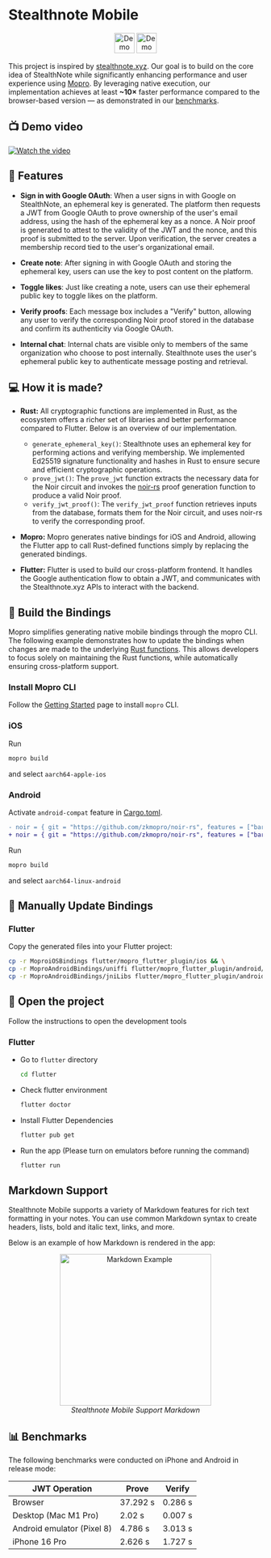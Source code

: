 # Stealthnote Mobile

<p align="center">
<a href="https://testflight.apple.com/join/8hqYwe8C"><img src="https://developer.apple.com/assets/elements/badges/download-on-the-app-store.svg"
alt="Demo of the Nextcloud iOS files app"
height="40"></a>
<a href="https://drive.google.com/file/d/1IMsH0fBpaLGkFgFX0oqnlS6LQk3WCr3t/view?usp=sharing"><img src="https://i.imgur.com/kct14sr.png"
alt="Demo of the Nextcloud iOS files app"
height="40"></a>
</p>

This project is inspired by [stealthnote.xyz](https://stealthnote.xyz). Our goal is to build on the core idea of StealthNote while significantly enhancing performance and user experience using [Mopro](https://zkmopro.org). By leveraging native execution, our implementation achieves at least **~10×** faster performance compared to the browser-based version — as demonstrated in our [benchmarks](#-benchmarks).

## 📺 Demo video

[![Watch the video](https://img.youtube.com/vi/ngUAfYgLj0M/maxresdefault.jpg)](https://www.youtube.com/watch?v=ngUAfYgLj0Ms)

## 🎯 Features

-   **Sign in with Google OAuth**: When a user signs in with Google on StealthNote, an ephemeral key is generated. The platform then requests a JWT from Google OAuth to prove ownership of the user's email address, using the hash of the ephemeral key as a nonce. A Noir proof is generated to attest to the validity of the JWT and the nonce, and this proof is submitted to the server. Upon verification, the server creates a membership record tied to the user's organizational email.

-   **Create note**: After signing in with Google OAuth and storing the ephemeral key, users can use the key to post content on the platform.

-   **Toggle likes**: Just like creating a note, users can use their ephemeral public key to toggle likes on the platform.

-   **Verify proofs**: Each message box includes a "Verify" button, allowing any user to verify the corresponding Noir proof stored in the database and confirm its authenticity via Google OAuth.

-   **Internal chat**: Internal chats are visible only to members of the same organization who choose to post internally. Stealthnote uses the user's ephemeral public key to authenticate message posting and retrieval.

## 💻 How it is made?

-   **Rust:** All cryptographic functions are implemented in Rust, as the ecosystem offers a richer set of libraries and better performance compared to Flutter. Below is an overview of our implementation.

    -   `generate_ephemeral_key()`: Stealthnote uses an ephemeral key for performing actions and verifying membership. We implemented Ed25519 signature functionality and hashes in Rust to ensure secure and efficient cryptographic operations.
    -   `prove_jwt()`: The `prove_jwt` function extracts the necessary data for the Noir circuit and invokes the [noir-rs](https://github.com/zkmopro/noir-rs) proof generation function to produce a valid Noir proof.
    -   `verify_jwt_proof()`: The `verify_jwt_proof` function retrieves inputs from the database, formats them for the Noir circuit, and uses noir-rs to verify the corresponding proof.

-   **Mopro:** Mopro generates native bindings for iOS and Android, allowing the Flutter app to call Rust-defined functions simply by replacing the generated bindings.
-   **Flutter:** Flutter is used to build our cross-platform frontend. It handles the Google authentication flow to obtain a JWT, and communicates with the Stealthnote.xyz APIs to interact with the backend.

## 🔧 Build the Bindings

Mopro simplifies generating native mobile bindings through the mopro CLI. The following example demonstrates how to update the bindings when changes are made to the underlying [Rust functions](./src/lib.rs). This allows developers to focus solely on maintaining the Rust functions, while automatically ensuring cross-platform support.

### Install Mopro CLI

Follow the [Getting Started](https://zkmopro.org/docs/getting-started) page to install `mopro` CLI.

### iOS

Run

```sh
mopro build
```

and select `aarch64-apple-ios`

### Android

Activate `android-compat` feature in [Cargo.toml](./Cargo.toml).

```diff
- noir = { git = "https://github.com/zkmopro/noir-rs", features = ["barretenberg"] }
+ noir = { git = "https://github.com/zkmopro/noir-rs", features = ["barretenberg", "android-compat"] }
```

Run

```sh
mopro build
```

and select `aarch64-linux-android`

## 🔄 Manually Update Bindings

### Flutter

Copy the generated files into your Flutter project:

```sh
cp -r MoproiOSBindings flutter/mopro_flutter_plugin/ios && \
cp -r MoproAndroidBindings/uniffi flutter/mopro_flutter_plugin/android/src/main/kotlin && \
cp -r MoproAndroidBindings/jniLibs flutter/mopro_flutter_plugin/android/src/main
```

## 📂 Open the project

Follow the instructions to open the development tools

### Flutter

-   Go to `flutter` directory

    ```sh
    cd flutter
    ```

-   Check flutter environment

    ```sh
    flutter doctor
    ```

-   Install Flutter Dependencies

    ```sh
    flutter pub get
    ```

-   Run the app (Please turn on emulators before running the command)
    ```sh
    flutter run
    ```

## Markdown Support

Stealthnote Mobile supports a variety of Markdown features for rich text formatting in your notes. You can use common Markdown syntax to create headers, lists, bold and italic text, links, and more.

Below is an example of how Markdown is rendered in the app:

<p align="center">
 <a href="https://i.imgur.com/vcfzPmT.png"><img src="https://i.imgur.com/vcfzPmT.png" alt="Markdown Example" width="300"/></a>
    <br>
    <em>Stealthnote Mobile Support Markdown</em>
</p>

## 📊 Benchmarks

The following benchmarks were conducted on iPhone and Android in release mode:

| JWT Operation              | Prove    | Verify  |
| -------------------------- | -------- | ------- |
| Browser                    | 37.292 s | 0.286 s |
| Desktop (Mac M1 Pro)       | 2.02 s   | 0.007 s |
| Android emulator (Pixel 8) | 4.786 s  | 3.013 s |
| iPhone 16 Pro              | 2.626 s  | 1.727 s |
